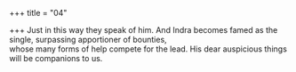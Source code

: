 +++
title = "04"

+++
Just in this way they speak of him. And Indra becomes famed as the  single, surpassing apportioner of bounties,  
whose many forms of help compete for the lead. His dear auspicious  things will be companions to us.  